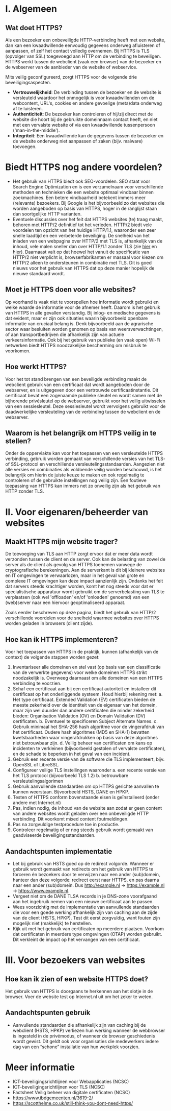 # I. Algemeen

## Wat doet HTTPS?
Als een bezoeker een onbeveiligde HTTP-verbinding heeft met een website, dan kan een kwaadwillende eenvoudig gegevens onderweg afluisteren of aanpassen, of zelf het contact volledig overnemen. Bij HTTPS is TLS (opvolger van SSL) toegevoegd aan HTTP om de verbinding te beveiligen. HTTPS werkt tussen de webclient (vaak een browser) van de bezoeker en de webserver van de aanbieder van de website of webservice.

Mits veilig geconfigureerd, zorgt HTTPS voor de volgende drie beveiligingsaspecten.
* **Vertrouwelijkheid**: De verbinding tussen de bezoeker en de website is versleuteld waardoor het onmogelijk is voor kwaadwillenden om de webcontent, URL's, cookies en andere gevoelige (meta)data onderweg af te luisteren.
* **Authenticiteit**: De bezoeker kan controleren of hij/zij direct met de website die hoort bij de gebruikte domeinnaam contact heeft, en niet met een vervalste website of via een kwaadwillende tussenpersoon ('man-in-the-middle').
* **Integriteit**: Een kwaadwillende kan de gegevens tussen de bezoeker en de website onderweg niet aanpassen of zaken (bijv. malware) toevoegen.

# Biedt HTTPS nog andere voordelen?
* Het gebruik van HTTPS biedt ook SEO-voordelen. SEO staat voor Search Engine Optimization en is een verzamelnaam voor verschillende methoden en technieken die een website optimaal vindbaar binnen zoekmachines. Een betere vindbaarheid betekent immers meer (relevante) bezoekers. Bij Google is het bijvoorbeeld zo dat websites die worden aangeboden op basis van HTTPS, hoger in de ranglijst staan dan soortgelijke HTTP varianten.
* Eventuele discussies over het feit dat HTTPS websites (te) traag maakt, behoren met HTTP/2 definitief tot het verleden. HTTP/2 biedt vele voordelen ten opzicht van het huidige HTTP/1.1, waaronder een zeer snelle laadtijd en een verbeterde beveiliging. De snelheid van het inladen van een webpagina over HTTP/2 met TLS is, afhankelijk van de inhoud, vele malen sneller dan over HTTP/1.1 zonder TLS (zie [hier](https://www.httpvshttps.com/) en [hier](https://http2.akamai.com/demo)). Daarnaast valt op dat hoewel het vanuit de specificatie van HTTP/2 niet verplicht is, browserfabrikanten er massaal voor kiezen om HTTP/2 alleen te ondersteunen in combinatie met TLS. Dit is goed nieuws voor het gebruik van HTTPS dat op deze manier hopelijk de nieuwe standaard wordt.

## Moet je HTTPS doen voor alle websites?
Op voorhand is vaak niet te voorspellen hoe informatie wordt gebruikt en welke waarde de informatie voor de afnemer heeft. Daarom is het gebruik van HTTPS in alle gevallen verstandig.  Bij inlog- en medische gegevens is dat evident, maar er zijn ook situaties waarin bijvoorbeeld openbare informatie van cruciaal belang is. Denk bijvoorbeeld aan de agrarische sector waar besluiten worden genomen op basis van weersverwachtingen, of aan transportbedrijven die afhankelijk zijn van actuele verkeersinformatie. Ook bij het gebruik van publieke (en vaak open) Wi-Fi netwerken biedt HTTPS noodzakelijke bescherming om misbruik te voorkomen.

## Hoe werkt HTTPS?
Voor het tot stand brengen van een beveiligde verbinding maakt de webclient gebruik van een certificaat dat wordt aangeboden door de webserver, en is uitgegeven door een vertrouwde certificaatinstantie. Dit certificaat bevat een zogenaamde publieke sleutel en wordt samen met de bijhorende privésleutel op de webserver, gebruikt voor het veilig uitwisselen van een sessiesleutel. Deze sessiesleutel wordt vervolgens gebruikt voor de daadwerkelijke versleuteling van de verbinding tussen de webclient en de webserver.

## Waarom is het belangrijk om HTTPS veilig in te stellen?
Onder de oppervlakte kan voor het toepassen van een versleutelde HTTPS verbinding, gebruik worden gemaakt van verschillende versies van het TLS- of SSL-protocol en verschillende versleutelingsstandaarden. Aangezien niet alle versies en combinaties als voldoende veilig worden beschouwd, is het belangrijk om hierin de juiste keuze te maken en ook regelmatig te controleren of de gebruikte instellingen nog veilig zijn. Een foutieve toepassing van HTTPS kan immers net zo onveilig zijn als het gebruik van HTTP zonder TLS.

# II. Voor eigenaren/beheerder van websites

## Maakt HTTPS mijn website trager?
De toevoeging van TLS aan HTTP zorgt ervoor dat er meer data wordt verzonden tussen de client en de server. Ook kan de belasting van zowel de server als de client als gevolg van HTTPS toenemen vanwege de cryptografische berekeningen. Aan de serverkant is dit bij kleinere websites en IT omgevingen te verwaarlozen, maar in het geval van grote en complexe IT omgevingen kan deze impact aanzienlijk zijn. Ondanks het feit dat servers steeds krachtiger worden, komt het nog steeds voor dat er specialistische apparatuur wordt gebruikt om de serverbelasting van TLS te verplaatsen (ook wel 'offloaden' en/of 'onloaden' genoemd) van een (web)server naar een hiervoor geoptimaliseerd apparaat. 

Zoals eerder beschreven op deze pagina, biedt het gebruik van HTTP/2 verschillende voordelen voor de snelheid waarmee websites over HTTPS worden geladen in browsers (client zijde). 

## Hoe kan ik HTTPS implementeren?
Voor het toepassen van HTTPS in de praktijk, kunnen (afhankelijk van de context) de volgende stappen worden gezet:
1. Inventariseer alle domeinen en stel vast (op basis van een classificatie van de verwerkte gegevens) voor welke domeinen HTTPS strikt noodzakelijk is. Overweeg daarnaast om alle domeinen van een HTTPS verbinding te voorzien.
2. Schaf een certificaat aan bij een certificaat autoriteit en installeer dit certificaat op het onderliggende systeem. Houd hierbij rekening met:
a. Het type certificaat. Extended Validation (EV) certificaten bieden de meeste zekerheid over de identiteit van de eigenaar van het domein, maar zijn wel duurder dan andere certificaten die minder zekerheid bieden: Organisation Validation (OV) en Domain Validation (DV) certificaten.
b. Eventueel te specificeren Subject Alternate Names.
c. Gebruik minimaal het SHA-256 hash algoritme voor de vingerafdruk van het certificaat. Oudere hash algoritmes (MD5 en SHA-1) bevatten kwetsbaarheden waar vingerafdrukken op basis van deze algoritmes niet betrouwbaar zijn.
d. Veilig beheer van certificaten om kans op incidenten te verkleinen (bijvoorbeeld gestolen of vervalste certificaten), en de schade te beperken in het geval van een incident.
3. Gebruik een recente versie van de software die TLS implementeert, bijv. OpenSSL of LibreSSL.
4. Configureer veilige TLS instellingen waaronder
a. een recente versie van het TLS protocol (bijvoorbeeld TLS 1.2)
b. betrouwbare versleutelingsalgorimen
5. Gebruik aanvullende standaarden om op HTTPS gerichte aanvallen te kunnen weerstaan. Bijvoorbeeld HSTS, DANE en HPKP.
6. Testen of HTTPS conform bovenstaande eisen is geïnstalleerd (onder andere met Internet.nl)
7. Pas, indien nodig, de inhoud van de website aan zodat er geen content van andere websites wordt geladen over een onbeveiligde HTTP verbinding. Dit voorkomt mixed content foutmeldingen.
8. Pas na zorgvuldige testprocedure toe in productie.
9. Controleer regelmatig of er nog steeds gebruik wordt gemaakt van geadviseerde beveiligingsstandaarden.

## Aandachtspunten implementatie
* Let bij gebruik van HSTS goed op de redirect volgorde. Wanneer er gebruik wordt gemaakt van redirects om het gebruik van HTTPS te forceren én bezoekers door te verwijzen naar een ander (sub)domein, hanteer dan deze volgorde: redirect eerst naar HTTPS, en pas daarna naar een ander (sub)domein. Dus http://example.nl -> https://example.nl -> https://www.example.nl.
* Vergeet niet om de DANE TLSA records in je DNS-zone voorafgaand aan het ingebruik nemen van een nieuwe certificaat aan te passen.
* Wees voorzichtig met de implementatie van aanvullende standaarden die voor een goede werking afhankelijk zijn van caching aan de zijde  van de client (HSTS, HPKP). Test dit eerst zorgvuldig, want fouten zijn mogelijk niet (makkelijk) te herstellen.
* Kijk uit met het gebruik van certificaten op meerdere plaatsen. Voorkom dat certificaten in meerdere type omgevingen (OTAP) worden gebruikt. Dit verkleint de impact op het vervangen van een certificaat.

# III. Voor bezoekers van websites

## Hoe kan ik zien of een website HTTPS doet?
Het gebruik van HTTPS is doorgaans te herkennen aan het slotje in de browser. Voer de website test op Internet.nl uit om het zeker te weten.

## Aandachtspunten gebruik
* Aanvullende standaarden die afhankelijk zijn van caching bij de webclient (HSTS, HPKP) verliezen hun werking wanneer de webbrowser is ingesteld in de privémodus, of wanneer de browser geschiedenis wordt gewist. Dit geldt ook voor organisaties die medewerkers iedere dag van een “schone” installatie van hun werkplek voorzien.

# Meer informatie
* ICT-beveiligingsrichtlijnen voor Webapplicaties (NCSC)
* ICT-beveiligingsrichtlijnen voor TLS (NCSC)
* Factsheet Veilig beheer van digitale certificaten (NCSC)
* https://www.ibdgemeenten.nl/3619-2/
* https://scotthelme.co.uk/still-think-you-dont-need-https/
